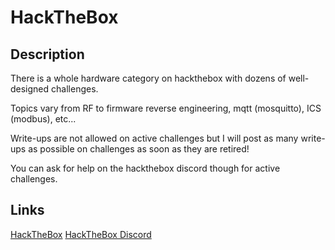 # HackTheBox

## Description

There is a whole hardware category on hackthebox with dozens of well-designed challenges.

Topics vary from RF to firmware reverse engineering, mqtt (mosquitto), ICS (modbus), etc...

Write-ups are not allowed on active challenges but I will post as many write-ups as possible on challenges as soon as they are retired!

You can ask for help on the hackthebox discord though for active challenges.

## Links

[HackTheBox](https://app.hackthebox.com/)
[HackTheBox Discord](discord.gg/hackthebox)
